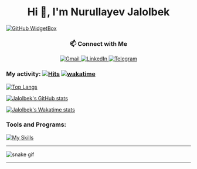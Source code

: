 <h1 align="center">Hi 👋, I'm Nurullayev Jalolbek </h1>

[![GitHub WidgetBox](https://github-widgetbox.vercel.app/api/profile?username=NurullayevJalolbek&data=followers,repositories,stars,commits&theme=dark)](https://github.com/NurullayevJalolbek)

<h3 align="center">📫 Connect with Me</h3>
<p align="center">
    <a href="mailto:nurullayevjalolbek28@gmail.com">
        <img src="https://img.shields.io/badge/Gmail-D14836?style=for-the-badge&logo=gmail&logoColor=white" alt="Gmail">
    </a>
    <a href="https://www.linkedin.com/in/jalolbek-nurullayev-9a3054320/" target="blank">
        <img src="https://img.shields.io/badge/LinkedIn-0A66C2?style=for-the-badge&logo=linkedin&logoColor=white" alt="LinkedIn">
    </a>
    <a href="https://t.me/Nurullayev1028">
        <img src="https://img.shields.io/badge/Telegram-26A5E4?style=for-the-badge&logo=telegram&logoColor=white" alt="Telegram">
    </a>
</p>


### My activity:         [![Hits](https://hits.sh/github.com/Nurullayev-php.svg)](https://hits.sh/github.com/NurullayevJalolbek/) [![wakatime](https://wakatime.com/badge/user/87f03241-6294-4f9f-b797-56d08748f1a8.svg)](https://wakatime.com/@87f03241-6294-4f9f-b797-56d08748f1a8)
[![Top Langs](https://github-readme-stats.vercel.app/api/top-langs/?username=NurullayevJalolbek&layout=compact&theme=react&langs_count=7)](#)


[![Jalolbek's GitHub stats](https://github-readme-stats.vercel.app/api?username=NurullayevJalolbek&count_private=true&show_icons=true&theme=react)](#)

[![Jalolbek's Wakatime stats](https://github-readme-stats.vercel.app/api/wakatime?username=Nurullayev&layout=compact&theme=react)](https://wakatime.com/@Nurullayev)


### Tools and Programs:
[![My Skills](https://skillicons.dev/icons?i=php,python,c,mysql,linux,bash,git,github,html,css,bootstrap,vscode,postman)](https://github.com/NurullayevJalolbek)


---
![snake gif](https://github.com/NurullayevJalolbek/NurullayevJalolbek/blob/output/github-contribution-grid-snake.svg)

---
